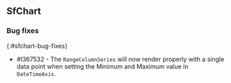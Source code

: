 ## SfChart

### Bug fixes
{:#sfchart-bug-fixes}

* \#I367532 - The `RangeColumnSeries` will now render properly with a single data point when setting the Minimum and Maximum value in `DateTimeAxis`.
